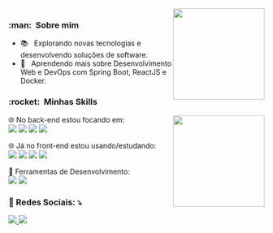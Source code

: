 <a href="https://github.com/tiduswr">
  <img height="180em" src="https://github-readme-stats-b4owwxw2x-tiduswr.vercel.app/api?username=tiduswr&theme=dracula&show_icons=true" align="right" />
</a>

<h3> :man: &nbsp;Sobre mim </h1>

- 📚 &nbsp; Explorando novas tecnologias e desenvolvendo soluções de software.
- 🌱 &nbsp; Aprendendo mais sobre Desenvolvimento Web e DevOps com Spring Boot, ReactJS e Docker.

<h3> :rocket: &nbsp;Minhas Skills </h1>

<a href="https://github.com/tiduswr">
  <img height="180em" src="https://github-readme-stats-b4owwxw2x-tiduswr.vercel.app/api/top-langs/?username=tiduswr&layout=compact&langs_count=7&theme=dracula" align="right"/>
</a>

<p align="left">
  🌐 No back-end estou focando em: <br>
  <img src="https://img.shields.io/badge/Java-ED8B00?style=for-the-badge&logo=java&logoColor=white"></a>
  <img src="https://img.shields.io/badge/spring-%236DB33F.svg?style=for-the-badge&logo=spring&logoColor=white"></a>
  <img src="https://img.shields.io/badge/MySQL-00000F?style=for-the-badge&logo=mysql&logoColor=white"></a>
  <img src="https://img.shields.io/badge/docker-%230db7ed.svg?style=for-the-badge&logo=docker&logoColor=white"></a>
</p>

<p align="left">
  🌐 Já no front-end estou usando/estudando: <br>
  <img src="https://img.shields.io/badge/react-%2320232a.svg?style=for-the-badge&logo=react&logoColor=%2361DAFB">
  <img src="https://img.shields.io/badge/typescript-%23323330.svg?style=for-the-badge&logo=typescript&logoColor=%23F7DF1E">
  <img src="https://img.shields.io/badge/javascript-%23323330.svg?style=for-the-badge&logo=javascript&logoColor=%23F7DF1E">
  <img src="https://img.shields.io/badge/html5-%23E34F26.svg?style=for-the-badge&logo=html5&logoColor=white">
</p>

<p align="left">
  💼 Ferramentas de Desenvolvimento: <br>
  <img src="https://img.shields.io/badge/IntelliJ_IDEA-000000.svg?style=for-the-badge&logo=intellij-idea&logoColor=white">
  <img src="https://img.shields.io/badge/VSCode-0078D4?style=for-the-badge&logo=visual%20studio%20code&logoColor=white">
</p>

<h3> 
  <p align="left">
    💌 Redes Sociais: ⤵️
  </p>
</h1>

<p align="left">
  <a href="https://br.linkedin.com/in/harllemnascimento" target="_blank" alt="Linkedin">
  <img src="https://img.shields.io/badge/-Linkedin-0e76a8?style=flat-square&logo=Linkedin&logoColor=white&link=https://br.linkedin.com/in/harllemnascimento"/>

  <a href="https://www.instagram.com/tidus.wr/" target="_blank" alt="Instagram">
  <img src="https://img.shields.io/badge/-Instagram-DF0174?style=flat-square&labelColor=DF0174&logo=instagram&logoColor=white&link=https://www.instagram.com/tidus.wr/"/>
</p>
